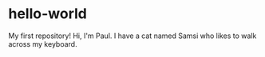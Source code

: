 # hello-world
My first repository!
Hi, I'm Paul. 
I have a cat named Samsi who likes to walk across my keyboard.
